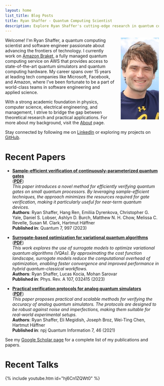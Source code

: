 ```yaml
---
layout: home
list_title: Blog Posts
title: Ryan Shaffer - Quantum Computing Scientist
description: Explore Ryan Shaffer's cutting-edge research in quantum computing, including recent papers, talks, and professional achievements in the field of applied science.
---
```

<img src="/images/portrait.jpg" style="float: right; padding: 0px 0px 20px 20px" width="125" alt="Portrait of Ryan Shaffer, an applied scientist working on quantum computing" />

Welcome! I'm Ryan Shaffer, a quantum computing scientist and software engineer passionate about advancing the frontiers of technology. I currently work on [Amazon Braket](https://aws.amazon.com/braket/), a fully managed quantum computing service on AWS that provides access to state-of-the-art quantum simulators and quantum computing hardware. My career spans over 15 years at leading tech companies like Microsoft, Facebook, and Amazon, where I've been fortunate to be a part of world-class teams in software engineering and applied science.

With a strong academic foundation in physics, computer science, electrical engineering, and management, I strive to bridge the gap between theoretical research and practical applications. For more about my background, visit the [About](./about.md) page.

Stay connected by following me on [LinkedIn](https://www.linkedin.com/in/rmshaffer) or exploring my projects on [GitHub](https://github.com/rmshaffer).

# Recent Papers

- [**Sample-efficient verification of continuously-parameterized quantum gates**](https://quantum-journal.org/papers/q-2023-05-04-997/)  
  ([**PDF**](https://quantum-journal.org/papers/q-2023-05-04-997/pdf/))  
  *This paper introduces a novel method for efficiently verifying quantum gates on small quantum processors. By leveraging sample-efficient techniques, the approach minimizes the resources required for gate verification, making it particularly useful for near-term quantum devices.*  
  **Authors**: Ryan Shaffer, Hang Ren, Emiliia Dyrenkova, Christopher G. Yale, Daniel S. Lobser, Ashlyn D. Burch, Matthew N. H. Chow, Melissa C. Revelle, Susan M. Clark, Hartmut Häffner  
  **Published in**: Quantum 7, 997 (2023)

- [**Surrogate-based optimization for variational quantum algorithms**](https://journals.aps.org/pra/abstract/10.1103/PhysRevA.107.032415)  
  ([**PDF**](./papers/PhysRevA.107.032415.pdf))  
  *This work explores the use of surrogate models to optimize variational quantum algorithms (VQAs). By approximating the cost function landscape, surrogate models reduce the computational overhead of optimization, enabling faster convergence and improved performance in hybrid quantum-classical workflows.*  
  **Authors**: Ryan Shaffer, Lucas Kocia, Mohan Sarovar  
  **Published in**: Phys. Rev. A 107, 032415 (2023)

- [**Practical verification protocols for analog quantum simulators**](https://www.nature.com/articles/s41534-021-00380-8)  
  ([**PDF**](https://www.nature.com/articles/s41534-021-00380-8.pdf?dl=0))  
  *This paper proposes practical and scalable methods for verifying the accuracy of analog quantum simulators. The protocols are designed to be robust against noise and imperfections, making them suitable for real-world experimental setups.*  
  **Authors**: Ryan Shaffer, Eli Megidish, Joseph Broz, Wei-Ting Chen, Hartmut Häffner  
  **Published in**: npj Quantum Information 7, 46 (2021)

See my [Google Scholar page](https://scholar.google.com/citations?user=SRrFQ-gAAAAJ) for a complete list of my publications and papers.

# Recent Talks

 {% include youtube.htm id="hj6Cn1ZQWt0" %}

